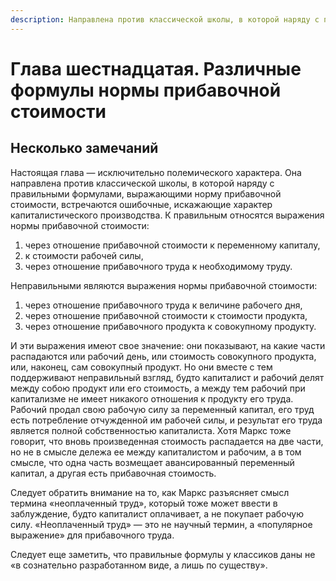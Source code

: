 ```yaml
---
description: Направлена против классической школы, в которой наряду с правильными формулами, выражающими норму прибавочной стоимости, встречаются ошибочные, искажающие характер капиталистического производства.
---
```


# Глава шестнадцатая. Различные формулы нормы прибавочной стоимости

## Несколько замечаний

Настоящая глава — исключительно полемического характера. Она направлена против классической школы, в которой наряду с правильными формулами, выражающими норму прибавочной стоимости, встречаются ошибочные, искажающие характер капиталистического производства. К правильным относятся выражения нормы прибавочной стоимости:

1. через отношение прибавочной стоимости к переменному капиталу,
2. к стоимости рабочей силы,
3. через отношение прибавочного труда к необходимому труду.

Неправильными являются выражения нормы прибавочной стоимости:

1. через отношение прибавочного труда к величине рабочего дня,
2. через отношение прибавочной стоимости к стоимости продукта,
3. через отношение прибавочного продукта к совокупному продукту.

И эти выражения имеют свое значение: они показывают, на какие части распадаются или рабочий день, или стоимость совокупного продукта, или, наконец, сам совокупный продукт. Но они вместе с тем поддерживают неправильный взгляд, будто капиталист и рабочий делят между собою продукт или его стоимость, а между тем рабочий при капитализме не имеет никакого отношения к продукту его труда. Рабочий продал свою рабочую силу за переменный капитал, его труд есть потребление отчужденной им рабочей силы, и результат его труда является полной собственностью капиталиста. Хотя Маркс тоже говорит, что вновь произведенная стоимость распадается на две части, но не в смысле дележа ее между капиталистом и рабочим, а в том смысле, что одна часть возмещает авансированный переменный капитал, а другая есть прибавочная стоимость.

Следует обратить внимание на то, как Маркс разъясняет смысл термина «неоплаченный труд», который тоже может ввести в заблуждение, будто капиталист оплачивает, а не покупает рабочую силу. «Неоплаченный труд» — это не научный термин, а «популярное выражение» для прибавочного труда.

Следует еще заметить, что правильные формулы у классиков даны не «в сознательно разработанном виде, а лишь по существу».
